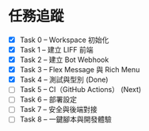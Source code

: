 # 任務追蹤

- [x] Task 0 – Workspace 初始化
- [x] Task 1 – 建立 LIFF 前端
- [x] Task 2 – 建立 Bot Webhook
- [x] Task 3 – Flex Message 與 Rich Menu
- [x] Task 4 – 測試與型別 (Done)
- [ ] Task 5 – CI（GitHub Actions） (Next)
- [ ] Task 6 – 部署設定
- [ ] Task 7 – 安全與後端對接
- [ ] Task 8 – 一鍵腳本與開發體驗
